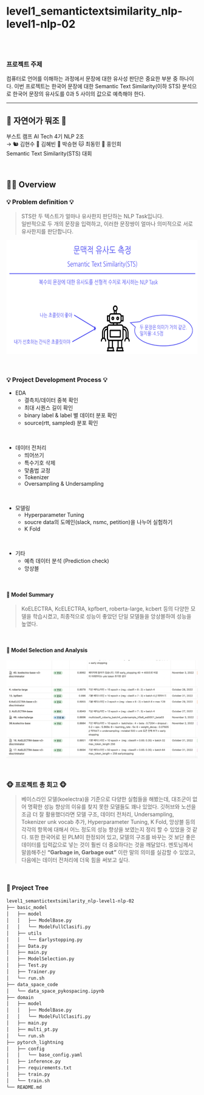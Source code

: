# level1_semantictextsimilarity_nlp-level1-nlp-02


<br>

<br>

### __프로젝트 주제__

컴퓨터로 언어를 이해하는 과정에서 문장에 대한 유사성 판단은 중요한 부분 중 하나이다. 이번 프로젝트는 한국어 문장에 대한 Semantic Text Similarity(이하 STS) 분석으로 한국어 문장의 유사도를 0과 5 사이의 값으로 예측해야 한다.

---

## 🙈 자연어가 뭐조 🙈
부스트 캠프 AI Tech 4기 NLP 2조 <br>
→ 🐿 김현수 🐥 김혜빈 🐷 박승현 🐱 최동민 🦊 홍인희 <br>
Semantic Text Similarity(STS) 대회


<br>

## ✍🏻 __Overview__
### 💡 Problem definition 💡
> STS란 두 텍스트가 얼마나 유사한지 판단하는 NLP Task입니다. <br>일반적으로 두 개의 문장을 입력하고, 이러한 문장쌍이 얼마나 의미적으로 서로 유사한지를 판단합니다.
<p align="center"> 
    <img src = "./img/img.png" height="300px" width="800px">
</p>

<br>

### 💡 Project Development Process 💡

- EDA
  - 결측치/데이터 중복 확인
  - 최대 시퀀스 길이 확인
  - binary label & label 별 데이터 분포 확인
  - source(rtt, sampled) 분포 확인

<br>

- 데이터 전처리
  - 띄어쓰기
  - 특수기호 삭제
  - 맞춤법 교정
  - Tokenizer 
  - Oversampling & Undersampling

<br>

- 모델링
  - Hyperparameter Tuning
  - soucre data의 도메인(slack, nsmc, petition)을 나누어 실험하기
  - K Fold

<br>

- 기타
  - 예측 데이터 분석 (Prediction check)
  - 앙상블

<br>

#### 🔸 Model Summary
> KoELECTRA, KcELECTRA, kpfbert, roberta-large, kcbert 등의 다양한 모델을 학습시켰고, 최종적으로 성능이 좋았던 단일 모델들을 앙상블하여 성능을 높였다.

<br>

#### 🔸 Model Selection and Analysis
<p align="center"> 
    <img src = "./img/img2.png">
</p>

<br>


### __🐵 프로젝트 총 회고 🐵__

> 베이스라인 모델(koelectra)을 기준으로 다양한 실험들을 해봤는데, 대조군이 없어 명확한 성능 향상의 이유를 찾지 못한 모델들도 꽤나 있었다. 깃허브와 노션을 조금 더 잘 활용했더라면 모델 구조, 데이터 전처리, Undersampling, Tokenizer unk vocab 추가, Hyperparameter Tuning, K Fold, 앙상블 등의 각각의 항목에 대해서 어느 정도의 성능 향상을 보였는지 정리 할 수 있었을 것 같다. 또한 한국어로 된 PLM이 한정되어 있고, 모델의 구조를 바꾸는 것 보단 좋은 데이터를 입력값으로 넣는 것이 훨씬 더 중요하다는 것을 깨달았다. 멘토님께서 말씀해주신 __“Garbage in, Garbage out”__ 이란 말의 의미를 실감할 수 있었고, 다음에는 데이터 전처리에 더욱 힘을 써보고 싶다.

<br>

### 🔸 Project Tree
```bash
level1_semantictextsimilarity_nlp-level1-nlp-02
├── basic_model
│   ├── model
│   │   ├── ModelBase.py  
│   │   └── ModelFullClasifi.py
│   ├── utils
│   │   └── Earlystopping.py
│   ├── Data.py
│   ├── main.py
│   ├── ModelSelection.py
│   ├── Test.py
│   ├── Trainer.py
│   └── run.sh
├── data_space_code
│   └── data_space_pykospacing.ipynb
├── domain
│   ├── model
│   │   ├── ModelBase.py  
│   │   └── ModelFullClasifi.py
│   ├── main.py
│   ├── multi_pt.py
│   └── run.sh
├── pytorch_lightning
│   ├── config
│   │   └── base_config.yaml
│   ├── inference.py
│   ├── requirements.txt
│   ├── train.py
│   └── train.sh
└── README.md
```

